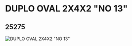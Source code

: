 # DUPLO OVAL 2X4X2 "NO 13"
## 25275
![DUPLO OVAL 2X4X2 "NO 13"](https://lc-www-live-s.legocdn.com/media/bricks/5/2/6138851.jpg)